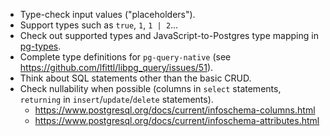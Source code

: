 - Type-check input values ("placeholders").
- Support types such as `true`, `1`, `1 | 2`...
- Check out supported types and JavaScript-to-Postgres type mapping in [pg-types](https://github.com/brianc/node-pg-types).
- Complete type definitions for `pg-query-native` (see https://github.com/lfittl/libpg_query/issues/51).
- Think about SQL statements other than the basic CRUD.
- Check nullability when possible (columns in `select` statements, `returning` in `insert`/`update`/`delete` statements).
  + https://www.postgresql.org/docs/current/infoschema-columns.html
  + https://www.postgresql.org/docs/current/infoschema-attributes.html
